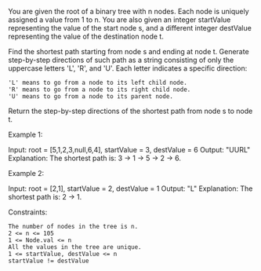 You are given the root of a binary tree with n nodes. Each node is uniquely assigned a value from 1 to n. You are also given an integer startValue representing the value of the start node s, and a different integer destValue representing the value of the destination node t.

Find the shortest path starting from node s and ending at node t. Generate step-by-step directions of such path as a string consisting of only the uppercase letters 'L', 'R', and 'U'. Each letter indicates a specific direction:

    'L' means to go from a node to its left child node.
    'R' means to go from a node to its right child node.
    'U' means to go from a node to its parent node.

Return the step-by-step directions of the shortest path from node s to node t.

Example 1:

Input: root = [5,1,2,3,null,6,4], startValue = 3, destValue = 6
Output: "UURL"
Explanation: The shortest path is: 3 → 1 → 5 → 2 → 6.

Example 2:

Input: root = [2,1], startValue = 2, destValue = 1
Output: "L"
Explanation: The shortest path is: 2 → 1.

Constraints:

    The number of nodes in the tree is n.
    2 <= n <= 105
    1 <= Node.val <= n
    All the values in the tree are unique.
    1 <= startValue, destValue <= n
    startValue != destValue
